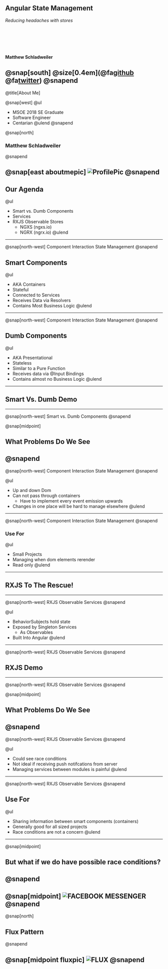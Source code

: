 ## Angular State Management

*Reducing headaches with stores*

<p style="margin-top: 100px; font-weight: bold;">Matthew Schladweiler</p>

@snap[south]
@size[0.4em](@fa[github](BlackbeardMatt)     @fa[twitter](BlackbeardMatt))
@snapend
---
@title[About Me]

@snap[west]
@ul[](false)
* MSOE 2018 SE Graduate
* Software Engineer
* Centarian
@ulend
@snapend

@snap[north]
### Matthew Schladweiler
@snapend

@snap[east aboutmepic]
![ProfilePic](assets/img/me.jpg)
@snapend
---
## Our Agenda

@ul
- Smart vs. Dumb Components
- Services
- RXJS Observable Stores
    - NGXS (ngxs.io)
    - NGRX (ngrx.io)
@ulend
---
@snap[north-west]
Component Interaction State Management
@snapend

## Smart Components
@ul
- AKA Containers
- Stateful
- Connected to Services
- Receives Data via Resolvers
- Contains Most Business Logic
@ulend
---
@snap[north-west]
Component Interaction State Management
@snapend

## Dumb Components
@ul
- AKA Presentational
- Stateless
- Similar to a Pure Function
- Receives data via @Input Bindings
- Contains almost no Business Logic
@ulend
---
## Smart Vs. Dumb Demo
---
@snap[north-west]
Smart vs. Dumb Components
@snapend

@snap[midpoint]
## What Problems Do We See
@snapend
---
@snap[north-west]
Component Interaction State Management
@snapend

@ul
- Up and down Dom
- Can not pass through containers
  - Have to implement every event emission upwards
- Changes in one place will be hard to manage elsewhere
@ulend
---
@snap[north-west]
Component Interaction State Management
@snapend

### Use For
@ul
- Small Projects
- Managing when dom elements rerender
- Read only
@ulend
---
## RXJS To The Rescue!
---
@snap[north-west]
RXJS Observable Services
@snapend

@ul
- BehaviorSubjects<T> hold state
- Exposed by Singleton Services
  - As Observables
- Built Into Angular
@ulend
---
@snap[north-west]
RXJS Observable Services
@snapend

## RXJS Demo
---
@snap[north-west]
RXJS Observable Services
@snapend

@snap[midpoint]
## What Problems Do We See
@snapend
---
@snap[north-west]
RXJS Observable Services
@snapend

@ul
- Could see race conditions
- Not ideal if receiving push notifcations from server
- Managing services between modules is painful
@ulend
---
@snap[north-west]
RXJS Observable Services
@snapend

## Use For
@ul
- Sharing information between smart components (containers)
- Generally good for all sized projects
- Race conditions are not a concern
@ulend
---
@snap[midpoint]
## But what if we do have possible race conditions?
@snapend
---
@snap[midpoint]
![FACEBOOK MESSENGER](assets/img/unread.jpg)
@snapend
---
@snap[north]
## Flux Pattern
@snapend

@snap[midpoint fluxpic]
![FLUX](assets/img/flux.png)
@snapend
---
